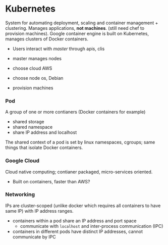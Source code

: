 # Kubernetes
System for automating deployment, scaling and container management + clustering. Manages applications, **not machines**. (still need chef to provision machines). Google container engine is built on Kubernetes, manages clusters of Docker containers. 
- Users interact with *master* through apis, clis
- master manages nodes 

- choose cloud AWS
- choose node os, Debian
- provision machines

### Pod
A group of one or more contianers (Docker containers for example) 
- shared storage
- shared namespace
- share IP address and localhost

The shared context of a pod is set by linux namespaces, cgroups; same things that isolate Docker containers. 

### Google Cloud
Cloud native computing; contianer packaged, micro-services oriented.
- Built on containers, faster than AWS? 

### Networking
IPs are cluster-scoped (unlike docker which requires all containers to have same IP) with IP address ranges.
- containers within a pod share an IP address and port space
  - communicate with `localhost` and inter-process communication (IPC)
- containers in different pods have distinct IP addresses, cannot communicate by IPC

